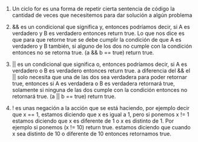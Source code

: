 1. Un ciclo for es una forma de repetir cierta sentencia de código la cantidad de veces que necesitemos para dar solución a algún problema

2. && es un condicional que significa y, entonces podríamos decir, si A es verdadero y B es verdadero entonces return true.
   Lo que nos dice es que para que retorne true se debe cumplir la condición de que A es verdadero y B también, si alguno
   de los dos no cumple con la condición entonces no se retorna true.
   (a && b == true) return true.

3. || es un condicional que significa o, entonces podríamos decir, si A es verdadero o B es verdadero entonces return true.
   a diferencia del && el || solo necesita que una de las dos sea verdadera para poder retornar true, entonces si A es verdadera
   o B es verdadera retornará true, solamente si ninguna de las dos cumple con la condición entonces no retornará true.
   (a || b == true) return true.

4. ! es unas negación a la acción que se está haciendo, por ejemplo decir que x == 1, estamos diciendo que x es igual a 1, pero si ponemos
   x != 1 estamos diciendo que x es diferente de 1 o x es distinto de 1.
   Por ejemplo si ponemos (x != 10) return true. estamos diciendo que cuando x sea distinto de 10 o diferente de 10 entonces retornamos true.
